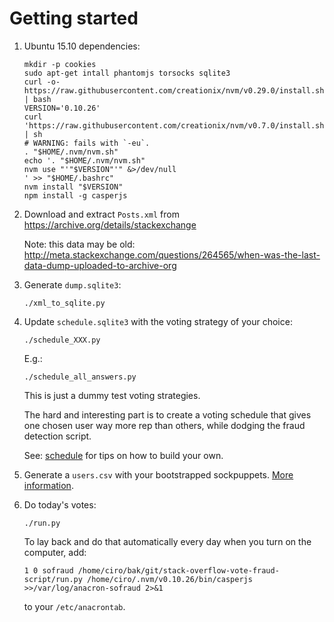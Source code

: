 # Getting started

1.  Ubuntu 15.10 dependencies:

        mkdir -p cookies
        sudo apt-get intall phantomjs torsocks sqlite3
        curl -o- https://raw.githubusercontent.com/creationix/nvm/v0.29.0/install.sh | bash
        VERSION='0.10.26'
        curl 'https://raw.githubusercontent.com/creationix/nvm/v0.7.0/install.sh' | sh
        # WARNING: fails with `-eu`.
        . "$HOME/.nvm/nvm.sh"
        echo '. "$HOME/.nvm/nvm.sh"
        nvm use "'"$VERSION"'" &>/dev/null
        ' >> "$HOME/.bashrc"
        nvm install "$VERSION"
        npm install -g casperjs

1.  Download and extract `Posts.xml` from <https://archive.org/details/stackexchange>

    Note: this data may be old: <http://meta.stackexchange.com/questions/264565/when-was-the-last-data-dump-uploaded-to-archive-org>

1.  Generate `dump.sqlite3`:

        ./xml_to_sqlite.py

1.  Update `schedule.sqlite3` with the voting strategy of your choice:

        ./schedule_XXX.py

    E.g.:

        ./schedule_all_answers.py

    This is just a dummy test voting strategies.

    The hard and interesting part is to create a voting schedule that gives one chosen user way more rep than others, while dodging the fraud detection script.

    See: [schedule](schedule.md) for tips on how to build your own.

1.  Generate a `users.csv` with your bootstrapped sockpuppets. [More information](puppets.md).

1.  Do today's votes:

        ./run.py

    To lay back and do that automatically every day when you turn on the computer, add:

        1 0 sofraud /home/ciro/bak/git/stack-overflow-vote-fraud-script/run.py /home/ciro/.nvm/v0.10.26/bin/casperjs >>/var/log/anacron-sofraud 2>&1

    to your `/etc/anacrontab`.
